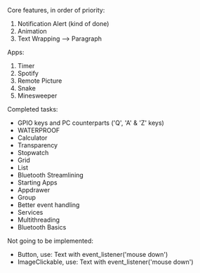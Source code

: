 Core features, in order of priority:
 1. Notification Alert (kind of done)
 2. Animation
 3. Text Wrapping --> Paragraph

Apps:
 1. Timer
 3. Spotify
 4. Remote Picture
 5. Snake
 6. Minesweeper

Completed tasks:
 - GPIO keys and PC counterparts ('Q', 'A' & 'Z' keys)
 - WATERPROOF
 - Calculator
 - Transparency
 - Stopwatch
 - Grid
 - List
 - Bluetooth Streamlining
 - Starting Apps
 - Appdrawer
 - Group
 - Better event handling
 - Services
 - Multithreading
 - Bluetooth Basics

Not going to be implemented:
 - Button, use: Text with event_listener('mouse down')
 - ImageClickable, use: Text with event_listener('mouse down')